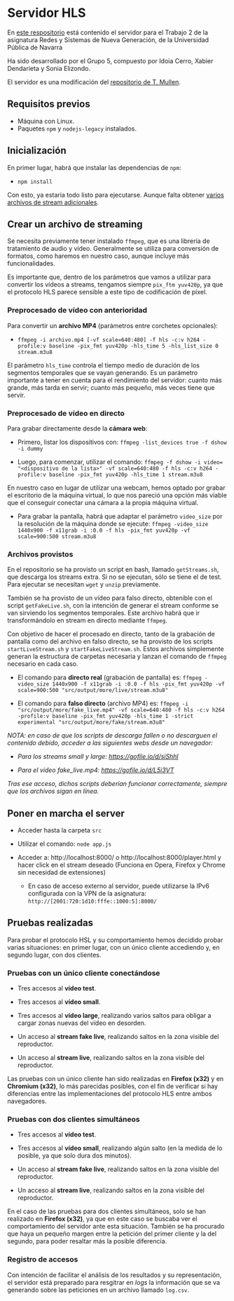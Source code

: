 # Servidor HLS

En [este respositorio](https://github.com/xabierdendarieta/hls-server) está contenido el servidor para el Trabajo 2 de la asignatura Redes y Sistemas de Nueva Generación, de la Universidad Pública de Navarra

Ha sido desarrollado por el Grupo 5, compuesto por Idoia Cerro, Xabier Dendarieta y Sonia Elizondo.

El servidor es una modificación del [repositorio de T. Mullen](https://github.com/t-mullen/hls-server).

## Requisitos previos

* Máquina con Linux.
* Paquetes `npm` y `nodejs-legacy` instalados.

## Inicialización

En primer lugar, habrá que instalar las dependencias de `npm`:

* `npm install`

Con esto, ya estaría todo listo para ejecutarse. Aunque falta obtener [varios archivos de stream adicionales](#archivos-provistos).

## Crear un archivo de streaming

Se necesita previamente tener instalado `ffmpeg`, que es una librería de tratamiento de audio y vídeo. Generalmente se utiliza para conversión de formatos, como haremos en nuestro caso, aunque incluye más funcionalidades.

Es importante que, dentro de los parámetros que vamos a utilizar para convertir los vídeos a streams, tengamos siempre `pix_ftm yuv420p`, ya que el protocolo HLS parece sensible a este tipo de codificación de píxel.

### Preprocesado de vídeo con anterioridad

Para convertir un **archivo MP4** (parámetros entre corchetes opcionales):

* `ffmpeg -i archivo.mp4 [-vf scale=640:480] -f hls -c:v h264 -profile:v baseline -pix_fmt yuv420p -hls_time 5 -hls_list_size 0 stream.m3u8`

El parámetro `hls_time` controla el tiempo medio de duración de los segmentos temporales que se vayan generando. Es un parámetro importante a tener en cuenta para el rendimiento del servidor: cuanto más grande, más tarda en servir; cuanto más pequeño, más veces tiene que servir.

### Preprocesado de vídeo en directo

Para grabar directamente desde la **cámara web**:

* Primero, listar los dispositivos con: `ffmpeg -list_devices true -f dshow -i dummy`

* Luego, para comenzar, utilizar el comando: `ffmpeg -f dshow -i video= "<dispositivo de la lista>" -vf scale=640:480 -f hls -c:v h264 -profile:v baseline -pix_fmt yuv420p -hls_time 1 stream.m3u8`

En nuestro caso en lugar de utilizar una webcam, hemos optado por grabar el escritorio de la máquina virtual, lo que nos pareció una opción más viable que el conseguir conectar una cámara a la propia máquina virtual.

* Para grabar la pantalla, habrá que adaptar el parámetro `video_size` por la resolución de la máquina donde se ejecute: `ffmpeg -video_size 1440x900 -f x11grab -i :0.0 -f hls -pix_fmt yuv420p -vf scale=900:500 stream.m3u8`

### Archivos provistos

En el repositorio se ha provisto un script en bash, llamado `getStreams.sh`, que descarga los streams extra. Si no se ejecutan, sólo se tiene el de test. Para ejecutar se necesitan `wget` y `unzip` previamente.

También se ha provisto de un vídeo para falso directo, obtenible con el script `getFakeLive.sh`, con la intención de generar el stream conforme se van sirviendo los segmentos temporales. Este archivo habrá que ir transformándolo en stream en directo mediante `ffmpeg`.

Con objetivo de hacer el procesado en directo, tanto de la grabación de pantalla como del archivo en falso directo, se ha provisto de los scripts `startLiveStream.sh` y `startFakeLiveStream.sh`. Estos archivos simplemente generan la estructura de carpetas necesaria y lanzan el comando de `ffmpeg` necesario en cada caso.

* El comando para **directo real** (grabación de pantalla) es: `ffmpeg -video_size 1440x900 -f x11grab -i :0.0 -f hls -pix_fmt yuv420p -vf scale=900:500 "src/output/more/live/stream.m3u8"`

* El comando para **falso directo** (archivo MP4) es: `ffmpeg -i "src/output/more/fake_live.mp4" -vf scale=640:480 -f hls -c:v h264 -profile:v baseline -pix_fmt yuv420p -hls_time 1 -strict experimental "src/output/more/fake/stream.m3u8"`

_NOTA: en caso de que los scripts de descarga fallen o no descarguen el contenido debido, acceder a las siguientes webs desde un navegador:_

* _Para los streams small y large: https://gofile.io/d/siShhl_

* _Para el video fake\_live.mp4: https://gofile.io/d/L5i3VT_

_Tras ese acceso, dichos scripts deberían funcionar correctamente, siempre que los archivos sigan en línea._

## Poner en marcha el server

* Acceder hasta la carpeta `src`

* Utilizar el comando: `node app.js`

* Acceder a: http://localhost:8000/ o http://localhost:8000/player.html y hacer click en el stream deseado (Funciona en Opera, Firefox y Chrome sin necesidad de extensiones)

	* En caso de acceso externo al servidor, puede utilizarse la IPv6 configurada con la VPN de la asignatura: `http://[2001:720:1d10:fffe::1000:5]:8000/`

## Pruebas realizadas

Para probar el protocolo HSL y su comportamiento hemos decidido probar varias situaciones: en primer lugar, con un único cliente accediendo y, en segundo lugar, con dos clientes.

### Pruebas con un único cliente conectándose

* Tres accesos al **vídeo test**.

* Tres accesos al **vídeo small**.

* Tres accesos al **vídeo large**, realizando varios saltos para obligar a cargar zonas nuevas del vídeo en desorden.

* Un acceso al **stream fake live**, realizando saltos en la zona visible del reproductor.

* Un acceso al **stream live**, realizando saltos en la zona visible del reproductor.

Las pruebas con un único cliente han sido realizadas en **Firefox (x32)** y en **Chromium (x32)**, lo más parecidas posibles, con el fin de verificar si hay diferencias entre las implementaciones del protocolo HLS entre ambos navegadores.

### Pruebas con dos clientes simultáneos

* Tres accesos al **vídeo test**.

* Tres accesos al **vídeo small**, realizando algún salto (en la medida de lo posible, ya que solo dura dos minutos).

* Un acceso al **stream fake live**, realizando saltos en la zona visible del reproductor.

* Un acceso al **stream live**, realizando saltos en la zona visible del reproductor.

En el caso de las pruebas para dos clientes simultáneos, solo se han realizado en **Firefox (x32)**, ya que en este caso se buscaba ver el comportamiento del servidor ante esta situación. También se ha procurado que haya un pequeño margen entre la petición del primer cliente y la del segundo, para poder resaltar más la posible diferencia.

### Registro de accesos

Con intención de facilitar el análisis de los resultados y su representación, el servidor está preparado para resgitrar en _logs_ la información que se va generando sobre las peticiones en un archivo llamado `log.csv`.
